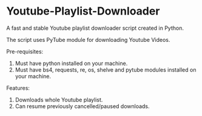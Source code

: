 # Youtube-Playlist-Downloader
A fast and stable Youtube playlist downloader script created in Python.

The script uses PyTube module for downloading Youtube Videos.

Pre-requisites:
  1. Must have python installed on your machine.
  2. Must have bs4, requests, re, os, shelve and pytube modules installed on your machine.
 
Features:
  1. Downloads whole Youtube playlist.
  2. Can resume previously cancelled/paused downloads.
